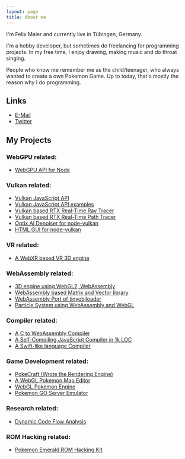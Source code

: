 ```yaml
---
layout: page
title: About me
---
```


I'm Felix Maier and currently live in Tübingen, Germany.

I'm a hobby developer, but sometimes do freelancing for programming projects. In my free time, I enjoy drawing, making music and do throat singing.

People who know me remember me as the child/teenager, who always wanted to create a own Pokemon Game. Up to today, that's mostly the reason why I do programming.

## Links

 - [E-Mail](mailto:xilefmai@gmail.com)
 - [Twitter](https://twitter.com/felixmaier96)

## My Projects

### WebGPU related:

 - [WebGPU API for Node](https://github.com/maierfelix/webgpu)

### Vulkan related:

 - [Vulkan JavaScript API](https://github.com/maierfelix/nvk)
 - [Vulkan JavaScript API examples](https://github.com/maierfelix/nvk-examples)
 - [Vulkan based RTX Real-Time Ray Tracer](https://github.com/maierfelix/tiny-rtx)
 - [Vulkan based RTX Real-Time Path Tracer](https://github.com/maierfelix/momo)
 - [Optix AI Denoiser for node-vulkan](https://github.com/maierfelix/nvk-optix-denoiser)
 - [HTML GUI for node-vulkan](https://github.com/maierfelix/azula)

### VR related:

 - [A WebXR based VR 3D engine](https://github.com/maierfelix/xr-engine)

### WebAssembly related:

 - [3D engine using WebGL2, WebAssembly](https://github.com/maierfelix/rokon)
 - [WebAssembly based Matrix and Vector library](https://github.com/maierfelix/glmw)
 - [WebAssembly Port of tinyobjloader](https://github.com/maierfelix/tolw)
 - [Particle System using WebAssembly and WebGL](https://github.com/maierfelix/wasm-particles)

### Compiler related:

 - [A C to WebAssembly Compiler](https://github.com/maierfelix/mini-c)
 - [A Self-Compiling JavaScript Compiler in 1k LOC](https://github.com/maierfelix/mini-js)
 - [A Swift-like language Compiler](https://github.com/maierfelix/hevia-compiler)

### Game Development related:

 - [PokeCraft (Wrote the Rendering Engine)](https://www.youtube.com/channel/UC5bMVzJRThGgpYSkNj3cdwQ)
 - [A WebGL Pokemon Map Editor](https://www.youtube.com/watch?v=-COtECNb8lo)
 - [WebGL Pokemon Engine](https://github.com/maierfelix/pokemmo)
 - [Pokemon GO Server Emulator](https://github.com/maierfelix/pogoserver)

### Research related:

 - [Dynamic Code Flow Analysis](https://github.com/maierfelix/Iroh)

### ROM Hacking related:

 - [Pokemon Emerald ROM Hacking Kit](https://github.com/maierfelix/pokemon-emerald-rom-hacking)
